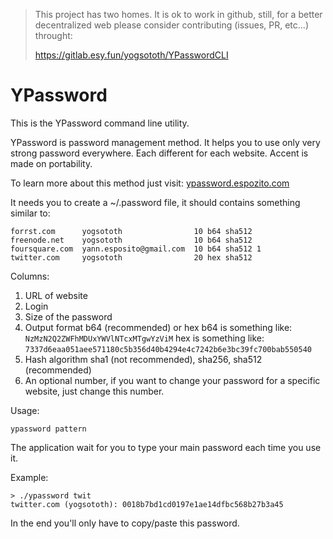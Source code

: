 > This project has two homes.
> It is ok to work in github, still, for a better decentralized web
> please consider contributing (issues, PR, etc...) throught:
>
> https://gitlab.esy.fun/yogsototh/YPasswordCLI
# YPassword

This is the YPassword command line utility. 

YPassword is password management method. 
It helps you to use only very strong password everywhere. 
Each different for each website.
Accent is made on portability.

To learn more about this method just visit:
[ypassword.espozito.com](http://ypassword.espozito.com)

It needs you to create a ~/.password file, it should contains something
similar to:

    forrst.com      yogsototh                10 b64 sha512
    freenode.net    yogsototh                10 b64 sha512
    foursquare.com  yann.esposito@gmail.com  10 b64 sha512 1
    twitter.com     yogsototh                20 hex sha512

Columns:

1. URL of website
2. Login
3. Size of the password
4. Output format b64 (recommended) or hex
    b64 is something like: `NzMzN2Q2ZWFhMDUxYWVlNTcxMTgwYzViM`
    hex is something like: `7337d6eaa051aee571180c5b356d40b4294e4c7242b6e3bc39fc700bab550540`
5. Hash algorithm sha1 (not recommended), sha256, sha512 (recommended)
6. An optional number, if you want to change your password for a specific website, just change this number.

Usage:

    ypassword pattern

The application wait for you to type your main password each time you use it.

Example:

    > ./ypassword twit
    twitter.com (yogsototh): 0018b7bd1cd0197e1ae14dfbc568b27b3a45

In the end you'll only have to copy/paste this password.
